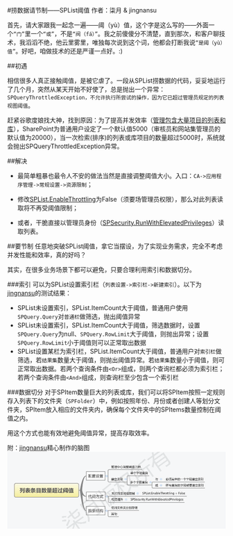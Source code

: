 #捞数据请节制——SPList阈值
    作者：柒月 & jingnansu
    
首先，请大家跟我一起念一遍——阈（yù）值，这个字是这么写的——外面一个`“门”`里一个`“或”`，不是`“阀（fá）”`。我之前傻傻分不清楚，直到那次，和客户聊技术，我滔滔不绝，他云里雾里，唯独每次说到这个词，他都会打断我说`“是阈（yù）值”`。好吧，咱做技术的还是严谨一点好。:)


##初遇

相信很多人真正接触阈值，是被它虐了。一段从SPList捞数据的代码，妥妥地运行了几个月，突然从某天开始不好使了，总是抛出一个异常：`SPQueryThrottledException，不允许执行所尝试的操作，因为它已超过管理员规定的列表视图阈值`。

赶紧谷歌度娘找大神，找到原因：为了提高并发效率（[管理包含大量项目的列表和库](https://support.office.com/zh-cn/article/管理包含大量项目的列表和库-11ecc804-2284-4978-8273-4842471fafb7 "管理包含大量项目的列表和库")），SharePoint为普通用户设定了一个默认值5000（审核员和网站集管理员的默认值为20000），当一次检索(排序)的列表或库项目的数量超过5000时，系统就会抛出SPQueryThrottledException异常。


##解决

* 最简单粗暴也最令人不安的做法当然是直接调整阈值大小。入口：`CA->应用程序管理->常规设置->资源限制`；

* 修改[SPList.EnableThrottling](https://msdn.microsoft.com/en-us/library/microsoft.sharepoint.splist.enablethrottling.aspx "SPList.EnableThrottling")为False（须要场管理员权限），那么对此列表读取将不再受阈值限制；

* 或者，干脆直接以管理员身份（[SPSecurity.RunWithElevatedPrivileges](https://msdn.microsoft.com/en-us/library/microsoft.sharepoint.spsecurity.runwithelevatedprivileges.aspx "SPSecurity.RunWithElevatedPrivileges")）读取列表。


##要节制
任意地突破SPList阈值，拿它当摆设，为了实现业务需求，完全不考虑并发性能和效率，真的好吗？

其实，在很多业务场景下都可以避免，只要合理利用索引和数据切分。

###索引
可以为SPList设置索引栏（`列表设置->索引栏->新建索引`）。以下为[jingnansu](https://github.com/jingnansu "jingnansu")的测试结果：

* SPList未设置索引，SPList.ItemCount大于阈值，普通用户使用`SPQuery.Query`对`普通栏`做筛选，抛出阈值异常
* SPList未设置索引，SPList.ItemCount大于阈值，筛选数据时，设置`SPQuery.Query`为null、`SPQuery.RowLimit`大于阈值，则抛出异常；设置`SPQuery.RowLimit`小于阈值则可以正常取出数据
* SPList设置某栏为索引栏，SPList.ItemCount大于阈值，普通用户对`索引栏`做筛选，若`结果集`数量大于阈值，则抛出阈值异常。若`结果集`数量小于阈值，则可正常取出数据。若两个查询条件由`<Or>`组成，则两个查询栏都必须为索引栏；若两个查询条件由`<And>`组成，则查询栏至少包含一个索引栏


###数据切分
对于SPItem数量巨大的列表或库，我们可以将SPItem按照一定规则存入列表下的文件夹（`SPFolder`）中，例如按照年份、月份或者创建人等划分文件夹，SPItem放入相应的文件夹内，确保每个文件夹中的SPItems数量控制在阈值之内。

用这个方式也能有效地避免阈值异常，提高存取效率。

附：[jingnansu](https://github.com/jingnansu "jingnansu")精心制作的脑图
![如何处理阈值异常](imgs/20150619.png)
